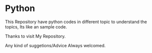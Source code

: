 # Python

This Repository have python codes in different
topic to understand the topics,
Its like an sample code.


Thanks to visit My Repository.

Any kind of suggetions/Advice Always welcomed.
